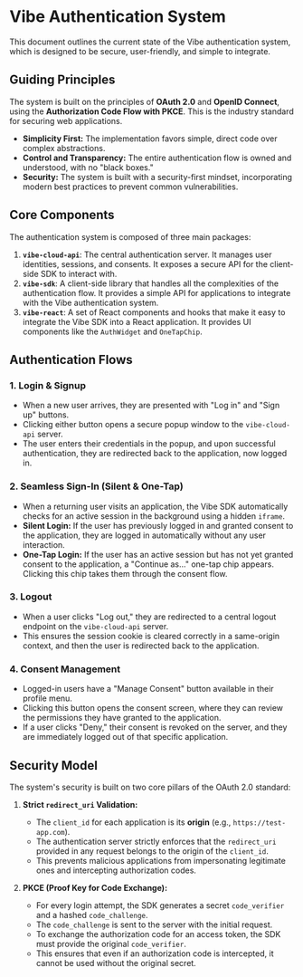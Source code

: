 # Vibe Authentication System

This document outlines the current state of the Vibe authentication system, which is designed to be secure, user-friendly, and simple to integrate.

## Guiding Principles

The system is built on the principles of **OAuth 2.0** and **OpenID Connect**, using the **Authorization Code Flow with PKCE**. This is the industry standard for securing web applications.

-   **Simplicity First:** The implementation favors simple, direct code over complex abstractions.
-   **Control and Transparency:** The entire authentication flow is owned and understood, with no "black boxes."
-   **Security:** The system is built with a security-first mindset, incorporating modern best practices to prevent common vulnerabilities.

## Core Components

The authentication system is composed of three main packages:

1.  **`vibe-cloud-api`**: The central authentication server. It manages user identities, sessions, and consents. It exposes a secure API for the client-side SDK to interact with.
2.  **`vibe-sdk`**: A client-side library that handles all the complexities of the authentication flow. It provides a simple API for applications to integrate with the Vibe authentication system.
3.  **`vibe-react`**: A set of React components and hooks that make it easy to integrate the Vibe SDK into a React application. It provides UI components like the `AuthWidget` and `OneTapChip`.

## Authentication Flows

### 1. Login & Signup

-   When a new user arrives, they are presented with "Log in" and "Sign up" buttons.
-   Clicking either button opens a secure popup window to the `vibe-cloud-api` server.
-   The user enters their credentials in the popup, and upon successful authentication, they are redirected back to the application, now logged in.

### 2. Seamless Sign-In (Silent & One-Tap)

-   When a returning user visits an application, the Vibe SDK automatically checks for an active session in the background using a hidden `iframe`.
-   **Silent Login:** If the user has previously logged in and granted consent to the application, they are logged in automatically without any user interaction.
-   **One-Tap Login:** If the user has an active session but has not yet granted consent to the application, a "Continue as..." one-tap chip appears. Clicking this chip takes them through the consent flow.

### 3. Logout

-   When a user clicks "Log out," they are redirected to a central logout endpoint on the `vibe-cloud-api` server.
-   This ensures the session cookie is cleared correctly in a same-origin context, and then the user is redirected back to the application.

### 4. Consent Management

-   Logged-in users have a "Manage Consent" button available in their profile menu.
-   Clicking this button opens the consent screen, where they can review the permissions they have granted to the application.
-   If a user clicks "Deny," their consent is revoked on the server, and they are immediately logged out of that specific application.

## Security Model

The system's security is built on two core pillars of the OAuth 2.0 standard:

1.  **Strict `redirect_uri` Validation:**

    -   The `client_id` for each application is its **origin** (e.g., `https://test-app.com`).
    -   The authentication server strictly enforces that the `redirect_uri` provided in any request belongs to the origin of the `client_id`.
    -   This prevents malicious applications from impersonating legitimate ones and intercepting authorization codes.

2.  **PKCE (Proof Key for Code Exchange):**
    -   For every login attempt, the SDK generates a secret `code_verifier` and a hashed `code_challenge`.
    -   The `code_challenge` is sent to the server with the initial request.
    -   To exchange the authorization code for an access token, the SDK must provide the original `code_verifier`.
    -   This ensures that even if an authorization code is intercepted, it cannot be used without the original secret.
